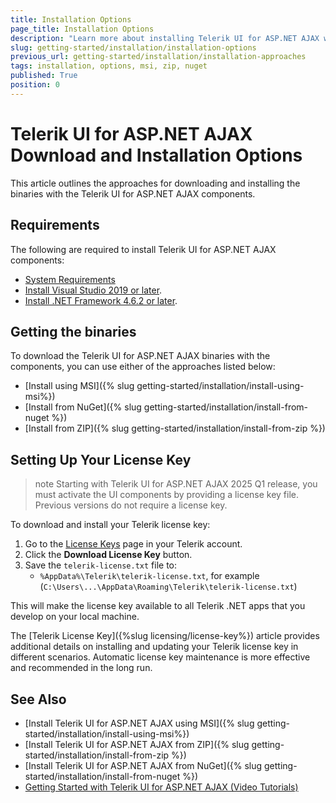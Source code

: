 ```yaml
---
title: Installation Options
page_title: Installation Options
description: "Learn more about installing Telerik UI for ASP.NET AJAX with MSI or ZIP files and through the Telerik NuGet feed."
slug: getting-started/installation/installation-options
previous_url: getting-started/installation/installation-approaches
tags: installation, options, msi, zip, nuget
published: True
position: 0
---
```


# Telerik UI for ASP.NET AJAX Download and Installation Options

This article outlines the approaches for downloading and installing the binaries with the Telerik UI for ASP.NET AJAX components.

## Requirements

The following are required to install Telerik UI for ASP.NET AJAX components:

* [System Requirements](https://www.telerik.com/aspnet-ajax/tech-sheets/system-requirements)
* [Install Visual Studio 2019 or later](https://visualstudio.microsoft.com/downloads/).
* [Install .NET Framework 4.6.2 or later](https://dotnet.microsoft.com/en-us/download).

## Getting the binaries

To download the Telerik UI for ASP.NET AJAX binaries with the components, you can use either of the approaches listed below:

* [Install using MSI]({% slug getting-started/installation/install-using-msi%})
* [Install from NuGet]({% slug getting-started/installation/install-from-nuget %})
* [Install from ZIP]({% slug getting-started/installation/install-from-zip %})

## Setting Up Your License Key

>note Starting with Telerik UI for ASP.NET AJAX 2025 Q1 release, you must activate the UI components by providing a license key file. Previous versions do not require a license key.

To download and install your Telerik license key:

1. Go to the [License Keys](https://www.telerik.com/account/your-licenses/license-keys) page in your Telerik account.
1. Click the **Download License Key** button.
1. Save the `telerik-license.txt` file to: 
   * `%AppData%\Telerik\telerik-license.txt`, for example (`C:\Users\...\AppData\Roaming\Telerik\telerik-license.txt`)

This will make the license key available to all Telerik .NET apps that you develop on your local machine.

The [Telerik License Key]({%slug licensing/license-key%}) article provides additional details on installing and updating your Telerik license key in different scenarios. Automatic license key maintenance is more effective and recommended in the long run.

## See Also

* [Install Telerik UI for ASP.NET AJAX using MSI]({% slug getting-started/installation/install-using-msi%})
* [Install Telerik UI for ASP.NET AJAX from ZIP]({% slug getting-started/installation/install-from-zip %})
* [Install Telerik UI for ASP.NET AJAX from NuGet]({% slug getting-started/installation/install-from-nuget %})
* [Getting Started with Telerik UI for ASP.NET AJAX (Video Tutorials)](https://learn.telerik.com/learn/course/external/view/elearning/5/telerik-ui-for-aspnet-ajax)
